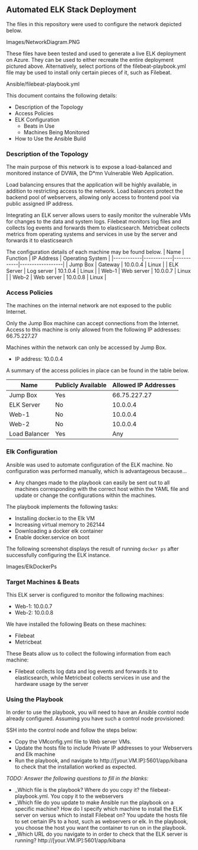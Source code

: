 ## Automated ELK Stack Deployment

The files in this repository were used to configure the network depicted below.

Images/NetworkDiagram.PNG

These files have been tested and used to generate a live ELK deployment on Azure. They can be used to either recreate the entire deployment pictured above. Alternatively, select portions of the filebeat-playbook.yml file may be used to install only certain pieces of it, such as Filebeat.

 Ansible/filebeat-playbook.yml

This document contains the following details:
- Description of the Topology
- Access Policies
- ELK Configuration
  - Beats in Use
  - Machines Being Monitored
- How to Use the Ansible Build


### Description of the Topology

The main purpose of this network is to expose a load-balanced and monitored instance of DVWA, the D*mn Vulnerable Web Application.

Load balancing ensures that the application will be highly available, in addition to restricting access to the network.
Load balancers protect the backend pool of webservers, allowing only access to frontend pool via public assigned IP address.

Integrating an ELK server allows users to easily monitor the vulnerable VMs for changes to the data and system logs.
Filebeat monitors log files and collects log events and forwards them to elasticsearch.
Metricbeat collects metrics from operating systems and services in use by the server and forwards it to elasticsearch

The configuration details of each machine may be found below.
| Name       | Function   | IP Address | Operating System |
|------------|------------|------------|------------------|
| Jump Box   | Gateway    | 10.0.0.4   | Linux            |
| ELK Server | Log server | 10.1.0.4   | Linux            |
| Web-1      | Web server | 10.0.0.7   | Linux            |
| Web-2      | Web server | 10.0.0.8   | Linux            |
### Access Policies

The machines on the internal network are not exposed to the public Internet. 

Only the Jump Box machine can accept connections from the Internet. Access to this machine is only allowed from the following IP addresses:
66.75.227.27

Machines within the network can only be accessed by Jump Box.
- IP address: 10.0.0.4

A summary of the access policies in place can be found in the table below.

| Name          | Publicly Available | Allowed IP Addresses |
|---------------|--------------------|----------------------|
| Jump Box      | Yes                | 66.75.227.27         |
| ELK Server    | No                 | 10.0.0.4             |
| Web-1         | No                 | 10.0.0.4             |
| Web-2         | No                 | 10.0.0.4             |
| Load Balancer | Yes                | Any                  |

### Elk Configuration

Ansible was used to automate configuration of the ELK machine. No configuration was performed manually, which is advantageous because...
- Any changes made to the playbook can easily be sent out to all machines corresponding with the correct host within the YAML file and update or change the configurations within the machines.

The playbook implements the following tasks:
- Installing docker.io to the Elk VM
- Increasing virtual memory to 262144
- Downloading a docker elk container
- Enable docker.service on boot

The following screenshot displays the result of running `docker ps` after successfully configuring the ELK instance.

Images/ElkDockerPs

### Target Machines & Beats
This ELK server is configured to monitor the following machines:
- Web-1: 10.0.0.7
- Web-2: 10.0.0.8

We have installed the following Beats on these machines:
- Filebeat
- Metricbeat

These Beats allow us to collect the following information from each machine:
- Filebeat collects log data and log events and forwards it to elasticsearch, while Metricbeat collects services in use and the hardware usage by the server

### Using the Playbook
In order to use the playbook, you will need to have an Ansible control node already configured. Assuming you have such a control node provisioned: 

SSH into the control node and follow the steps below:
- Copy the VMconfig.yml file to Web server VMs.
- Update the hosts file to include Private IP addresses to your Webservers and Elk machine
- Run the playbook, and navigate to http://[your.VM.IP]:5601/app/kibana to check that the installation worked as expected.

_TODO: Answer the following questions to fill in the blanks:_
- _Which file is the playbook? Where do you copy it? the filebeat-playbook.yml. You copy it to the webservers
- _Which file do you update to make Ansible run the playbook on a specific machine? How do I specify which machine to install the ELK server on versus which to install Filebeat on? You update the hosts file to set certain IPs to a host, such as webservers or elk. In the playbook, you choose the host you want the container to run on in the playbook.
- _Which URL do you navigate to in order to check that the ELK server is running? http://[your.VM.IP]:5601/app/kibana
